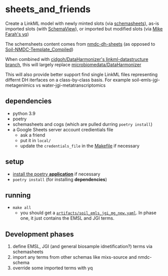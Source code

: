 # sheets_and_friends
Create a LinkML model with newly minted slots (via [schemasheets](https://github.com/linkml/schemasheets)), as-is imported slots (with [SchemaView](https://linkml.io/linkml/developers/manipulating-schemas.html)), or imported but modified slots (via [Mike Farah's yq](https://github.com/mikefarah/yq))

The schemsheets content comes from [nmdc-dh-sheets](docs.google.com/spreadsheets/d/1RACmVPhqpfm2ELm152CzmiEy2sDmULmbN9G0qXK8NDs) (as opposed to [Soil-NMDC-Template_Compiled](docs.google.com/spreadsheets/d/1pSmxX6XGOxmoA7S7rKyj5OaEl3PmAl4jAOlROuNHrU0))

When combined with [cidgoh/DataHarmonizer's linkml-datastructure branch](https://github.com/cidgoh/DataHarmonizer/tree/linkml-datastructure), this will largely replace [microbiomedata/DataHarmonizer](https://github.com/microbiomedata/DataHarmonizer)

This will also provide better support find single LinkML files representing differnt DH iterfaces on a class-by-class basis. For example soil-emls-jgi-metagenimics vs water-jgi-metatranscriptomics 

## dependencies
- python 3.9
- poetry
- schemasheets and cogs (which are pulled durring `poetry install`)
- a Google Sheets server account credientials file
  - ask a friend
  - put it in `local/`
  - update the `credentials_file` in the [Makefile](Makefile) if necessary

## setup
- [install the poetry **application**](https://python-poetry.org/docs/#installation) if necessary
- `poetry install` (for installing **dependencies**)

## running
- `make all`
  - you should get a [`artifacts/soil_emls_jgi_mg_new.yaml`](artifacts/soil_emls_jgi_mg_new.yaml). In phase one, it just contains the EMSL and JGI terms.

## Development phases
1. define EMSL, JGI (and general biosample idnetification?) terms via schemasheets
2. import any terms from other schemas like mixs-source and nmdc-schema
3. override some imported terms with yq
